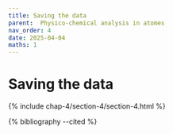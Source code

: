 ```yaml
---
title: Saving the data
parent:  Physico-chemical analysis in atomes
nav_order: 4
date: 2025-04-04
maths: 1
---
```


# Saving the data

{% include chap-4/section-4/section-4.html %}

{% bibliography --cited %}
